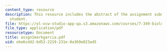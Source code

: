 ```yaml
---
content_type: resource
description: This resource includes the abstract of the assignment submitted by the
  student.
file: https://ol-ocw-studio-app-qa.s3.amazonaws.com/courses/7-349-biological-computing-at-the-crossroads-of-engineering-and-science-spring-2005/ebe6cdd2bd522219231e0a369e823ad5_assgn1markgarcia.pdf
file_type: application/pdf
resourcetype: Document
title: assgn1markgarcia.pdf
uid: ebe6cdd2-bd52-2219-231e-0a369e823ad5
---
```

